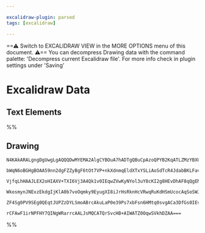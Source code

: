 ```yaml
---

excalidraw-plugin: parsed
tags: [excalidraw]

---
```

==⚠  Switch to EXCALIDRAW VIEW in the MORE OPTIONS menu of this document. ⚠== You can decompress Drawing data with the command palette: 'Decompress current Excalidraw file'. For more info check in plugin settings under 'Saving'


# Excalidraw Data
## Text Elements
%%
## Drawing
```compressed-json
N4KAkARALgngDgUwgLgAQQQDwMYEMA2AlgCYBOuA7hADTgQBuCpAzoQPYB2KqATLZMzYBXUtiRoIACyhQ4zZAHoFAc0JRJQgEYA6bGwC2CgF7N6hbEcK4OCtptbErHALRY8RMpWdx8Q1TdIEfARcZgRmBShcZQUebTiAdho6IIR9BA4oZm4AbXAwUDAiiBJuCGIhADEAZhkAeQBBADNMVigAK1IeJqMARwA2XGSiyFhEMqCiOSR+YsxuZwAWfoAG

bWqN6oBGHgBOAA59nn2dgFZZyBgF6tOt7VP+nkXdnmqEldXTxYSLiAoSdTcR4JdabBKLFavRZvc75SCSBCEZTSbinfb9bQrLEraorW4JU4JE6/azKYLcFa/ZhQUhsADWCAAwmx8GxSGUAMRbBDc7nDYqaXDYOnKWlCDjEZms9kSGnWZhwXCBTL8yBNQj4fAAZVg5Ikgg8qog1NpDIA6gDJNw+HDjTT6QgdTA9egDaVfmLkRxwtk0FtfmxFdg1Fc/

VjfqLhHAAJLEX2oHIAXV+TXI6Vj3A4Qk1v0IEqwZVwKyNYol3uY8cKI2g8HEvDhAF8qQgEMRuFtqrtO5D+qdKbbGCx2Fw/YtYdXB6xOAA5Thids8fqLRY8BK7fvVwjMAAiqSgre4NKECF+mmEEoAosF0pl41mc7ahHBiLh922/QktvtdjtjisV/6tpEBwdKZtm+C/KywoHmgTQEGE+QNuAyZ0LgcBwDqr51lW0AIukZREMiUD8gwhAIBQABCQoiq

WkosmynJNExzEkdgIjKlA0b7voOqmky9EyugXI8iJrHsRknHcVRwqRuKdHSmUcocAqSoSWJpAcVxaSVBq2q6nWxosu6+QQGxGkSVpPH2ualrWrMpniZklm8Q6TouoZhr2WZmncQASsIXo+u2XmOZJaR1EGIbtuGJneRZ3GVJwUCVLg+gaqGqCAcUcVOQlSVaoQRh1jwG6QDlYX6AAKlgUANIRI7oMETTESF5m5WkmGkLVGlsBQCK4O+qD3hBsWhZ

ZF4Sg0PV9SEg0QEqtJUPZzDYLSmoABrcAkuLaP0e39Ps7xbFsn6HMtq0svgACa3DfGs0IEvZRhsAY3BVpA9AEMe7aIa1PlpP5cnlvGEC0SRookAVRVgQ+xQQ/JDFoO9EAUSyc0coyuyY5jlSVEavkIMo2ZKpyF7bmTZO4xAv2jW1UAuQyEVQMOd7gfZcCBGYwjMAA4qQkOFXWw32amqUIAT+b8xwyhvbaGS4JowSDUeJ62tgUyHqQx6/BwYua9rt

rCFAwF1irNPFHY7QINgWRarrcAALJsMQCATQrSvcHB+AIWATZ0OqwSVkhDZAA===
```
%%